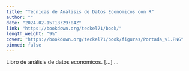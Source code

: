 ```yaml
---
title: "Técnicas de Análisis de Datos Económicos con R"
author: ""
date: "2024-02-15T18:29:04Z"
link: "https://bookdown.org/teckel71/book/"
length_weight: "9%"
cover: "https://bookdown.org/teckel71/book/figuras/Portada_v1.PNG"
pinned: false
---
```


Libro de análisis de datos económicos. [...] ...
